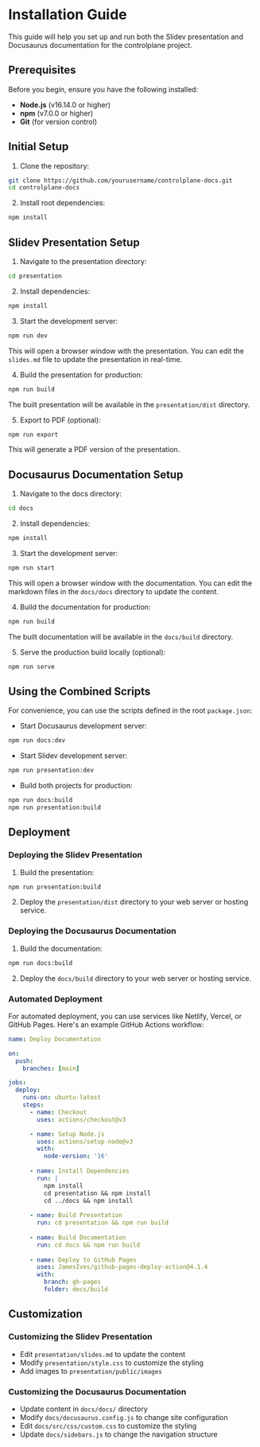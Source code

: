 # Installation Guide

This guide will help you set up and run both the Slidev presentation and Docusaurus documentation for the controlplane project.

## Prerequisites

Before you begin, ensure you have the following installed:

- **Node.js** (v16.14.0 or higher)
- **npm** (v7.0.0 or higher)
- **Git** (for version control)

## Initial Setup

1. Clone the repository:

```bash
git clone https://github.com/yourusername/controlplane-docs.git
cd controlplane-docs
```

2. Install root dependencies:

```bash
npm install
```

## Slidev Presentation Setup

1. Navigate to the presentation directory:

```bash
cd presentation
```

2. Install dependencies:

```bash
npm install
```

3. Start the development server:

```bash
npm run dev
```

This will open a browser window with the presentation. You can edit the `slides.md` file to update the presentation in real-time.

4. Build the presentation for production:

```bash
npm run build
```

The built presentation will be available in the `presentation/dist` directory.

5. Export to PDF (optional):

```bash
npm run export
```

This will generate a PDF version of the presentation.

## Docusaurus Documentation Setup

1. Navigate to the docs directory:

```bash
cd docs
```

2. Install dependencies:

```bash
npm install
```

3. Start the development server:

```bash
npm run start
```

This will open a browser window with the documentation. You can edit the markdown files in the `docs/docs` directory to update the content.

4. Build the documentation for production:

```bash
npm run build
```

The built documentation will be available in the `docs/build` directory.

5. Serve the production build locally (optional):

```bash
npm run serve
```

## Using the Combined Scripts

For convenience, you can use the scripts defined in the root `package.json`:

- Start Docusaurus development server:

```bash
npm run docs:dev
```

- Start Slidev development server:

```bash
npm run presentation:dev
```

- Build both projects for production:

```bash
npm run docs:build
npm run presentation:build
```

## Deployment

### Deploying the Slidev Presentation

1. Build the presentation:

```bash
npm run presentation:build
```

2. Deploy the `presentation/dist` directory to your web server or hosting service.

### Deploying the Docusaurus Documentation

1. Build the documentation:

```bash
npm run docs:build
```

2. Deploy the `docs/build` directory to your web server or hosting service.

### Automated Deployment

For automated deployment, you can use services like Netlify, Vercel, or GitHub Pages. Here's an example GitHub Actions workflow:

```yaml
name: Deploy Documentation

on:
  push:
    branches: [main]

jobs:
  deploy:
    runs-on: ubuntu-latest
    steps:
      - name: Checkout
        uses: actions/checkout@v3

      - name: Setup Node.js
        uses: actions/setup-node@v3
        with:
          node-version: '16'
          
      - name: Install Dependencies
        run: |
          npm install
          cd presentation && npm install
          cd ../docs && npm install
          
      - name: Build Presentation
        run: cd presentation && npm run build
        
      - name: Build Documentation
        run: cd docs && npm run build
        
      - name: Deploy to GitHub Pages
        uses: JamesIves/github-pages-deploy-action@4.1.4
        with:
          branch: gh-pages
          folder: docs/build
```

## Customization

### Customizing the Slidev Presentation

- Edit `presentation/slides.md` to update the content
- Modify `presentation/style.css` to customize the styling
- Add images to `presentation/public/images`

### Customizing the Docusaurus Documentation

- Update content in `docs/docs/` directory
- Modify `docs/docusaurus.config.js` to change site configuration
- Edit `docs/src/css/custom.css` to customize the styling
- Update `docs/sidebars.js` to change the navigation structure